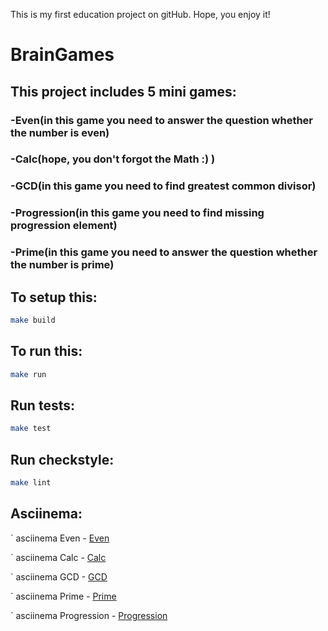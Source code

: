 This is my first education project on gitHub. Hope, you enjoy it!

#			 BrainGames
	
## 	This project includes 5 mini games: 
###		 -Even(in this game you need to answer the question whether the number is even)
###		 -Calc(hope, you don't forgot the Math :) )
###		 -GСD(in this game you need to find greatest common divisor)
###		 -Progression(in this game you need to find missing progression element)
###		 -Prime(in this game you need to answer the question whether the number is prime)
## To setup this:

```bash
make build
```

## To run this: 

```bash
make run
```

## Run tests:

```bash
make test
```

## Run checkstyle:

```bash
make lint
```
## Asciinema:


`      asciinema Even - [Even](https://asciinema.org/connect/333c0920-8c65-4799-b79e-0ac8782264a9)
       
`     asciinema Calc - [Calc](https://asciinema.org/a/wgoQnO1HNTPLQ6hr3rA4jBVSm)       
       
`    asciinema GCD - [GCD](https://asciinema.org/a/gF52FlwruD4LpFNHHwJcsrLs8)
       
`      asciinema Prime - [Prime](https://asciinema.org/a/qeJBDy2i1vMmpazkzFXSdgFTq)
       
`     asciinema Progression - [Progression](https://asciinema.org/a/RwUIXsR9mdoDYiBSEnpdMCJPX)

